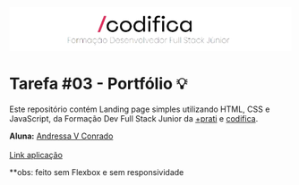 ![Logo](./assets/img.png)

# Tarefa #03 - Portfólio 💡

Este repositório contém Landing page simples utilizando HTML, CSS e JavaScript, da Formação Dev Full Stack Junior da [+prati](https://www.maisprati.com.br/) e [codifica](https://www.codificaedu.com.br/).

**Aluna:** [Andressa V Conrado](https://www.github.com/Andressavcon)
<br><br>
[Link aplicação](https://andressavcon.github.io/portfolio/)

\*\*obs: feito sem Flexbox e sem responsividade
